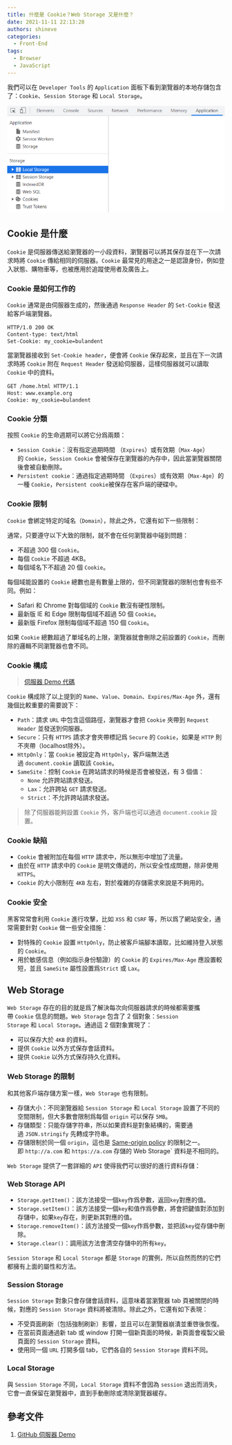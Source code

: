 ```yaml
---
title: 什麼是 Cookie？Web Storage 又是什麼？
date: 2021-11-11 22:13:28
authors: shineve
categories:
  - Front-End
tags:
  - Browser
  - JavaScript
---
```

我們可以在 `Developer Tools` 的 `Application` 面板下看到瀏覽器的本地存儲包含了：`Cookie`、`Session Storage` 和 `Local Storage`。

![Browser Storage](storage.png)

## **Cookie 是什麼**

`Cookie` 是伺服器傳送給瀏覽器的一小段資料，瀏覽器可以將其保存並在下一次請求時將 `Cookie` 傳給相同的伺服器。`Cookie` 最常見的用途之一是認證身份，例如登入狀態、購物車等，也被應用於追蹤使用者及廣告上。

### Cookie 是如何工作的

`Cookie` 通常是由伺服器生成的，然後通過 `Response Header` 的 `Set-Cookie` 發送給客戶端瀏覽器。

``` text
HTTP/1.0 200 OK
Content-type: text/html
Set-Cookie: my_cookie=bulandent
```

當瀏覽器接收到 `Set-Cookie header`，便會將 `Cookie` 保存起來，並且在下一次請求時將 `Cookie` 附在 `Request Header` 發送給伺服器，這樣伺服器就可以讀取 `Cookie` 中的資料。

``` text
GET /home.html HTTP/1.1
Host: www.example.org
Cookie: my_cookie=bulandent
```

<!--truncate-->

### Cookie 分類

按照 `Cookie` 的生命週期可以將它分爲兩類：

- `Session Cookie`：沒有指定過期時間 （`Expires`）或有效期（`Max-Age`）的 `Cookie`，`Session Cookie` 會被保存在瀏覽器的內存中，因此當瀏覽器關閉後會被自動刪除。
- `Persistent cookie`：通過指定過期時間 （`Expires`）或有效期（`Max-Age`）的一種 `Cookie`，`Persistent cookie`被保存在客戶端的硬碟中。

### Cookie 限制

`Cookie` 會綁定特定的域名（`Domain`），除此之外，它還有如下一些限制：

通常，只要遵守以下大致的限制，就不會在任何瀏覽器中碰到問題：

- 不超過 300 個 `Cookie`。
- 每個 `Cookie` 不超過 4KB。
- 每個域名下不超過 20 個 `Cookie`。

每個域能設置的 `Cookie` 總數也是有數量上限的，但不同瀏覽器的限制也會有些不同。例如：

- Safari 和 Chrome 對每個域的 `Cookie` 數沒有硬性限制。
- 最新版 IE 和 Edge 限制每個域不超過 50 個 `Cookie`。
- 最新版 Firefox 限制每個域不超過 150 個 `Cookie`。

如果 `Cookie` 總數超過了單域名的上限，瀏覽器就會刪除之前設置的 `Cookie`，而刪除的邏輯不同瀏覽器也會不同。

### Cookie 構成

> [伺服器 Demo 代碼](https://github.com/shineve/Study-Notes/tree/main/book-club/cookie-and-browser-storage)

`Cookie` 構成除了以上提到的 `Name`、`Value`、`Domain`、`Expires/Max-Age` 外，還有幾個比較重要的需要說下：

- `Path`：請求 `URL` 中包含這個路徑，瀏覽器才會把 `Cookie` 夾帶到 `Request Header` 並發送到伺服器。
- `Secure`：只有 `HTTPS` 請求才會夾帶標記爲 `Secure` 的 `Cookie`，如果是 `HTTP` 則不夾帶（localhost除外）。
- `HttpOnly`：當 `Cookie` 被設定為 `HttpOnly`，客戶端無法透過 `document.cookie` 讀取該 `Cookie`。
- `SameSite`：控制 `Cookie` 在跨站請求的時候是否會被發送，有 3 個值：
  - `None` 允許跨站請求發送。
  - `Lax`：允許跨站 `GET` 請求發送。
  - `Strict`：不允許跨站請求發送。

> 除了伺服器能夠設置 `Cookie` 外，客戶端也可以通過 `document.cookie` 設置。

### Cookie 缺陷

- `Cookie` 會被附加在每個 `HTTP` 請求中，所以無形中增加了流量。
- 由於在 `HTTP` 請求中的 `Cookie` 是明文傳遞的，所以安全性成問題，除非使用 `HTTPS`。
- `Cookie` 的大小限制在 `4KB` 左右，對於複雜的存儲需求來說是不夠用的。

### Cookie 安全

黑客常常會利用 `Cookie` 進行攻擊，比如 `XSS` 和 `CSRF` 等，所以爲了網站安全，通常需要針對 `Cookie` 做一些安全措施：

- 對特殊的 `Cookie` 設置 `HttpOnly`，防止被客戶端腳本讀取，比如維持登入狀態的 `Cookie`。
- 用於敏感信息（例如指示身份驗證）的 `Cookie` 的 `Expires/Max-Age` 應設置較短，並且 `SameSite` 屬性設置爲`Strict` 或 `Lax`。

## **Web Storage**

`Web Storage` 存在的目的就是爲了解決每次向伺服器請求的時候都需要攜帶 `Cookie` 信息的問題。`Web Storage` 包含了 2 個對象：`Session Storage` 和 `Local Storage`。通過這 2 個對象實現了：

- 可以保存大於 `4KB` 的資料。
- 提供 `Cookie` 以外方式保存會話資料。
- 提供 `Cookie` 以外方式保存持久化資料。

### Web Storage 的限制

和其他客戶端存儲方案一樣，`Web Storage` 也有限制。

- 存儲大小：不同瀏覽器給 `Session Storage` 和 `Local Storage` 設置了不同的空間限制，但大多數會限制爲每個 `origin` 可以保存 `5MB`。
- 存儲類型：只能存儲字符串，所以如果資料是對象結構的，需要通過 `JSON.stringify` 先轉成字符串。
- 存儲限制於同一個 `origin`，這也是 [Same-origin policy](https://developer.mozilla.org/zh-TW/docs/Web/Security/Same-origin_policy) 的限制之一。即 `http://a.com` 和 `https://a.com` 存儲的 Web Storage` 資料是不相同的。

`Web Storage` 提供了一套詳細的 `API` 使得我們可以很好的進行資料存儲：

### Web Storage API

- `Storage.getItem()`：該方法接受一個`key`作爲參數，返回`key`對應的值。
- `Storage.setItem()`：該方法接受一個`key`和值作爲參數，將會把鍵值對添加到存儲中，如果`key`存在，則更新其對應的值。
- `Storage.removeItem()`：該方法接受一個`key`作爲參數，並把該`key`從存儲中刪除。
- `Storage.clear()`：調用該方法會清空存儲中的所有`key`。

`Session Storage` 和 `Local Storage` 都是 `Storage` 的實例，所以自然而然的它們都擁有上面的屬性和方法。

### Session Storage

`Session Storage` 對象只會存儲會話資料，這意味着當瀏覽器 tab 頁被關閉的時候，對應的 `Session Storage` 資料將被清除。除此之外，它還有如下表現：

- 不受頁面刷新（包括強制刷新）影響，並且可以在瀏覽器崩潰並重啓後恢復。
- 在當前頁面通過新 tab 或 window 打開一個新頁面的時候，新頁面會複製父級頁面的 `Session Storage` 資料。
- 使用同一個 `URL` 打開多個 tab，它們各自的 `Session Storage` 資料不同。

### Local Storage

與 `Session Storage` 不同，`Local Storage` 資料不會因為 `session` 退出而消失，它會一直保留在瀏覽器中，直到手動刪除或清除瀏覽器緩存。

## 參考文件

1. [GitHub 伺服器 Demo](https://github.com/shineve/Study-Notes/tree/main/book-club/cookie-and-browser-storage)
